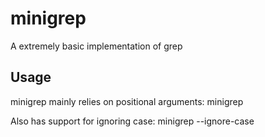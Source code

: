 # minigrep

A extremely basic implementation of grep

## Usage
minigrep mainly relies on positional arguments:
minigrep <Text> <Filename>

Also has support for ignoring case:
minigrep <Text> <Filename> --ignore-case
 
